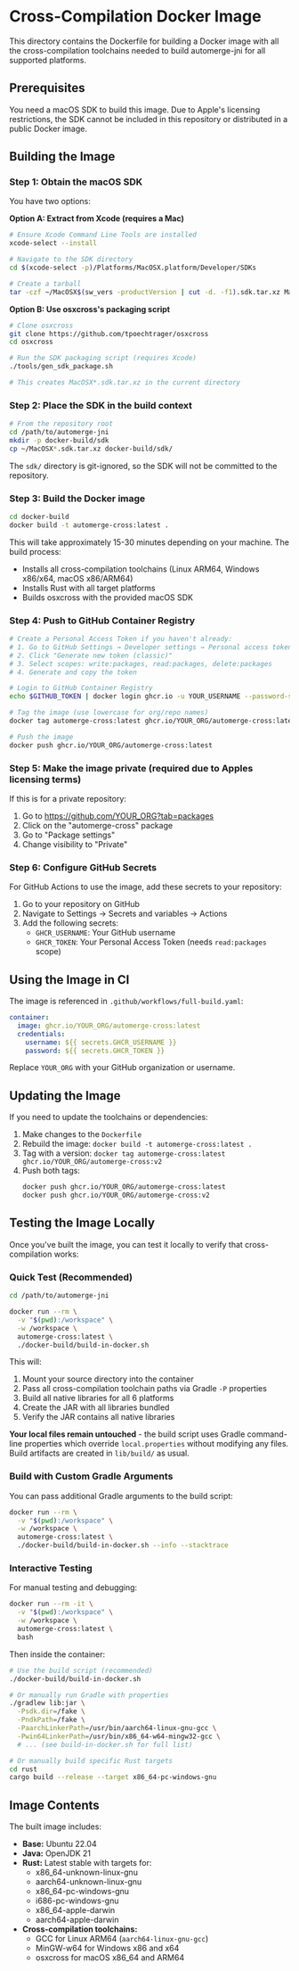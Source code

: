 # Cross-Compilation Docker Image

This directory contains the Dockerfile for building a Docker image with all the cross-compilation toolchains needed to build automerge-jni for all supported platforms.

## Prerequisites

You need a macOS SDK to build this image. Due to Apple's licensing restrictions, the SDK cannot be included in this repository or distributed in a public Docker image.

## Building the Image

### Step 1: Obtain the macOS SDK

You have two options:

**Option A: Extract from Xcode (requires a Mac)**

```bash
# Ensure Xcode Command Line Tools are installed
xcode-select --install

# Navigate to the SDK directory
cd $(xcode-select -p)/Platforms/MacOSX.platform/Developer/SDKs

# Create a tarball
tar -czf ~/MacOSX$(sw_vers -productVersion | cut -d. -f1).sdk.tar.xz MacOSX.sdk
```

**Option B: Use osxcross's packaging script**

```bash
# Clone osxcross
git clone https://github.com/tpoechtrager/osxcross
cd osxcross

# Run the SDK packaging script (requires Xcode)
./tools/gen_sdk_package.sh

# This creates MacOSX*.sdk.tar.xz in the current directory
```

### Step 2: Place the SDK in the build context

```bash
# From the repository root
cd /path/to/automerge-jni
mkdir -p docker-build/sdk
cp ~/MacOSX*.sdk.tar.xz docker-build/sdk/
```

The `sdk/` directory is git-ignored, so the SDK will not be committed to the repository.

### Step 3: Build the Docker image

```bash
cd docker-build
docker build -t automerge-cross:latest .
```

This will take approximately 15-30 minutes depending on your machine. The build process:
- Installs all cross-compilation toolchains (Linux ARM64, Windows x86/x64, macOS x86/ARM64)
- Installs Rust with all target platforms
- Builds osxcross with the provided macOS SDK

### Step 4: Push to GitHub Container Registry

```bash
# Create a Personal Access Token if you haven't already:
# 1. Go to GitHub Settings → Developer settings → Personal access tokens → Tokens (classic)
# 2. Click "Generate new token (classic)"
# 3. Select scopes: write:packages, read:packages, delete:packages
# 4. Generate and copy the token

# Login to GitHub Container Registry
echo $GITHUB_TOKEN | docker login ghcr.io -u YOUR_USERNAME --password-stdin

# Tag the image (use lowercase for org/repo names)
docker tag automerge-cross:latest ghcr.io/YOUR_ORG/automerge-cross:latest

# Push the image
docker push ghcr.io/YOUR_ORG/automerge-cross:latest
```

### Step 5: Make the image private (required due to Apples licensing terms)

If this is for a private repository:

1. Go to https://github.com/YOUR_ORG?tab=packages
2. Click on the "automerge-cross" package
3. Go to "Package settings"
4. Change visibility to "Private"

### Step 6: Configure GitHub Secrets

For GitHub Actions to use the image, add these secrets to your repository:

1. Go to your repository on GitHub
2. Navigate to Settings → Secrets and variables → Actions
3. Add the following secrets:
   - `GHCR_USERNAME`: Your GitHub username
   - `GHCR_TOKEN`: Your Personal Access Token (needs `read:packages` scope)

## Using the Image in CI

The image is referenced in `.github/workflows/full-build.yaml`:

```yaml
container:
  image: ghcr.io/YOUR_ORG/automerge-cross:latest
  credentials:
    username: ${{ secrets.GHCR_USERNAME }}
    password: ${{ secrets.GHCR_TOKEN }}
```

Replace `YOUR_ORG` with your GitHub organization or username.

## Updating the Image

If you need to update the toolchains or dependencies:

1. Make changes to the `Dockerfile`
2. Rebuild the image: `docker build -t automerge-cross:latest .`
3. Tag with a version: `docker tag automerge-cross:latest ghcr.io/YOUR_ORG/automerge-cross:v2`
4. Push both tags:
   ```bash
   docker push ghcr.io/YOUR_ORG/automerge-cross:latest
   docker push ghcr.io/YOUR_ORG/automerge-cross:v2
   ```

## Testing the Image Locally

Once you've built the image, you can test it locally to verify that cross-compilation works:

### Quick Test (Recommended)

```bash
cd /path/to/automerge-jni

docker run --rm \
  -v "$(pwd):/workspace" \
  -w /workspace \
  automerge-cross:latest \
  ./docker-build/build-in-docker.sh
```

This will:
1. Mount your source directory into the container
2. Pass all cross-compilation toolchain paths via Gradle `-P` properties
3. Build all native libraries for all 6 platforms
4. Create the JAR with all libraries bundled
5. Verify the JAR contains all native libraries

**Your local files remain untouched** - the build script uses Gradle command-line properties which override `local.properties` without modifying any files. Build artifacts are created in `lib/build/` as usual.

### Build with Custom Gradle Arguments

You can pass additional Gradle arguments to the build script:

```bash
docker run --rm \
  -v "$(pwd):/workspace" \
  -w /workspace \
  automerge-cross:latest \
  ./docker-build/build-in-docker.sh --info --stacktrace
```

### Interactive Testing

For manual testing and debugging:

```bash
docker run --rm -it \
  -v "$(pwd):/workspace" \
  -w /workspace \
  automerge-cross:latest \
  bash
```

Then inside the container:
```bash
# Use the build script (recommended)
./docker-build/build-in-docker.sh

# Or manually run Gradle with properties
./gradlew lib:jar \
  -Psdk.dir=/fake \
  -PndkPath=/fake \
  -PaarchLinkerPath=/usr/bin/aarch64-linux-gnu-gcc \
  -Pwin64LinkerPath=/usr/bin/x86_64-w64-mingw32-gcc \
  # ... (see build-in-docker.sh for full list)

# Or manually build specific Rust targets
cd rust
cargo build --release --target x86_64-pc-windows-gnu
```

## Image Contents

The built image includes:

- **Base:** Ubuntu 22.04
- **Java:** OpenJDK 21
- **Rust:** Latest stable with targets for:
  - x86_64-unknown-linux-gnu
  - aarch64-unknown-linux-gnu
  - x86_64-pc-windows-gnu
  - i686-pc-windows-gnu
  - x86_64-apple-darwin
  - aarch64-apple-darwin
- **Cross-compilation toolchains:**
  - GCC for Linux ARM64 (`aarch64-linux-gnu-gcc`)
  - MinGW-w64 for Windows x86 and x64
  - osxcross for macOS x86_64 and ARM64
